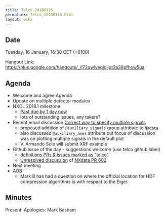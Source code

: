 ```yaml
---
title: Telco 20180116
permalink: Telco_20180116.html
layout: wiki
---
```


Date
----

Tuesday, 16 January, 16:30 CET (+0100)

<!-- end of autogeneration -->

Hangout Link:
<https://plus.google.com/hangouts/_/j72qwlvegiojjpt3a36pfhow5ua>


Agenda
------

-   Welcome and agree Agenda
-   Update on multiple detector modules
-   NXDL 2018.1 milestone
    - [Past due by 1 day now](https://github.com/nexusformat/definitions/milestone/6)
    - lots of outstanding issues, any takers?
-   Recent email discussion [Correct way to specify multiple signals](http://lists.nexusformat.org/pipermail/nexus/2018/000985.html)
    - proposed addition of `@auxiliary_signals` group attribute to [`NXdata`](http://download.nexusformat.org/doc/html/classes/base_classes/NXdata.html#nxdata)
    - also discussed `@auxiliary_axes` attribute but focus of discussion was on plotting multiple signals in the default plot
    - V. Armando Solé will submit XRF example
-   Github issue of the day - suggestions welcome (use telco github label)
    - [definitions PRs & issues marked as "telco"](https://github.com/nexusformat/definitions/labels/telco)
    - [Unresolved discussion](http://www.nexusformat.org/Telco_20171128.html) of [NXdata PR 602](https://github.com/nexusformat/definitions/pull/602)
-   Next meeting
-   AOB
    - Mark B has had a question on where the official location for HDF compression algorithms is with respect to the Eiger.

Minutes
-------

Present:
Apologies: Mark Basham

